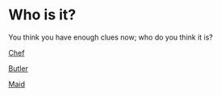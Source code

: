 # Who is it?

You think you have enough clues now; who do you think it is?

[Chef](guessed-chef.md)

[Butler](guessed-butler.md)

[Maid](guessed-maid.md)

